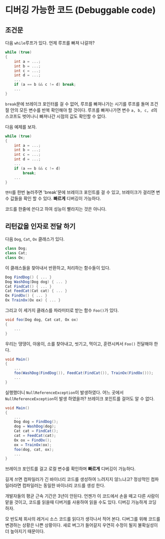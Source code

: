 # 디버깅 가능한 코드 (Debuggable code)

## 조건문

다음 `while`루프가 있다. 언제 루프를 빠져 나갈까?

```c#
while (true)
{
    int a = ...;
    int	b = ...;
    int	c = ...;
    int d = ...;
    ...
    if (a == b && c != d) break;
    ...
}
```

`break`문에 브레이크 포인터를 걸 수 없어, 루프를 빠져나가는 시기를 루프를 돌며 조건절 안의 모든 변수를 반복 확인해야 할 것이다. 루프를 빠져나가면 변수 `a, b, c, d`의 스코프도 벗어나니 빠져나간 시점의 값도 확인할 수 없다.

다음 예제를 보자.

```c#
while (true)
{
    int a = ...;
    int	b = ...;
    int	c = ...;
    int d = ...;
    ...
	if (a == b && c != d)
		break;
    ...
}
```

`엔터`를 한번 눌러주면 'break'문에 브레이크 포인트를 걸 수 있고, 브레이크가 걸리면 변수 값들을 확인 할 수 있다. **빠르게** 디버깅이 가능하다.

코드를 한줄에 쓴다고 하여 성능이 빨라지는 것은 아니다.

## 리턴값을 인자로 전달 하기

다음 `Dog`, `Cat`, `Ox` 클래스가 있다.

```c#
class Dog;
class Cat;
class Ox;
```

이 클래스들을 찾아내서 반환하고, 처리하는 함수들이 있다.

```C#
Dog FindDog() { ... }
Dog WashDog(Dog dog) { ... }
Cat FindCat() { ... }
Cat FeedCat(Cat cat) { ... }
Ox FindOx() { ... }
Ox TrainOx(Ox ox) { ... }
```

그리고 이 세가지 클래스를 파라미터로 받는 함수 `Foo()`가 있다.

```C#
void foo(Dog dog, Cat cat, Ox ox)
{
    ...
}
```

우리는 댕댕이, 야옹이, 소를 찾아내고, 씻기고, 먹이고, 훈련시켜서 `Foo()` 전달해야 한다.

```c#
void Main()
{
    ...
	foo(WashDog(FindDog()), FeedCat(FindCat()), TrainOx(FindOx()));
    ...
}
```

실행했더니 `NullReferenceException`이 발생하였다.  어느 곳에서 `NullReferenceException`이 발생 하였을까? 브레이크 포인트를 걸어도 알 수 없다.

```C#
void Main()
{
    ...
	Dog dog = FindDog();
	dog = WashDog(dog);
	Cat cat = FindCat();
	cat = FeedCat(cat);
	Ox ox = FindOx();
	ox = TrainOx(ox);    
	foo(dog, cat, ox);
    ...
}
```

브레이크 포인트를 걸고 로컬 변수를 확인하며 **빠르게** 디버깅이 가능하다.

길게 쓰면 컴파일러가 긴 바이너리 코드를 생성하여 느려지지 않느냐고? 정상적인 컴파일러라면 컴파일러는 동일한 바이너리 코드를 생성 한다.

개발자들의 평균 근속 기간은 3년이 안된다. 언젠가 이 코드에서 손을 떼고 다른 사람이 맡을 것이고, 코드를 읽을때 디버거를 사용하여 읽을 수도 있다. 디버깅 가능하게 코딩 하자.

모 반도체 회사의 레거시 소스 코드를 읽다가 생각나서 적어 본다. 디버그를 위해 코드를 변경하는 상황은 나쁜 상황이다. 새로 버그가 들어갈지 우연히 수정이 될지 불확실성이 더 높아지기 때문이다.

